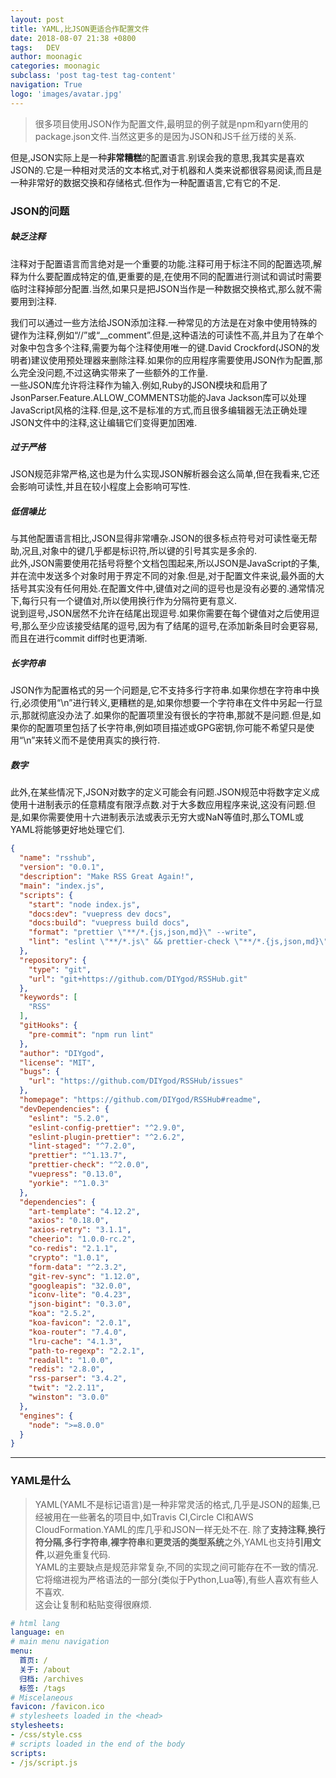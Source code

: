 ```yaml
---
layout: post
title: YAML,比JSON更适合作配置文件
date: 2018-08-07 21:38 +0800
tags:   DEV
author: moonagic
categories: moonagic
subclass: 'post tag-test tag-content'
navigation: True
logo: 'images/avatar.jpg'
---
```


> 很多项目使用JSON作为配置文件,最明显的例子就是npm和yarn使用的package.json文件.当然这更多的是因为JSON和JS千丝万缕的关系.

但是,JSON实际上是一种**非常糟糕**的配置语言.别误会我的意思,我其实是喜欢JSON的.它是一种相对灵活的文本格式,对于机器和人类来说都很容易阅读,而且是一种非常好的数据交换和存储格式.但作为一种配置语言,它有它的不足.

### JSON的问题

##### 缺乏注释

注释对于配置语言而言绝对是一个重要的功能.注释可用于标注不同的配置选项,解释为什么要配置成特定的值,更重要的是,在使用不同的配置进行测试和调试时需要临时注释掉部分配置.当然,如果只是把JSON当作是一种数据交换格式,那么就不需要用到注释.

我们可以通过一些方法给JSON添加注释.一种常见的方法是在对象中使用特殊的键作为注释,例如“//”或“__comment”.但是,这种语法的可读性不高,并且为了在单个对象中包含多个注释,需要为每个注释使用唯一的键.David Crockford(JSON的发明者)建议使用预处理器来删除注释.如果你的应用程序需要使用JSON作为配置,那么完全没问题,不过这确实带来了一些额外的工作量.  
一些JSON库允许将注释作为输入.例如,Ruby的JSON模块和启用了JsonParser.Feature.ALLOW_COMMENTS功能的Java Jackson库可以处理JavaScript风格的注释.但是,这不是标准的方式,而且很多编辑器无法正确处理JSON文件中的注释,这让编辑它们变得更加困难.
##### 过于严格
JSON规范非常严格,这也是为什么实现JSON解析器会这么简单,但在我看来,它还会影响可读性,并且在较小程度上会影响可写性.
##### 低信噪比
与其他配置语言相比,JSON显得非常嘈杂.JSON的很多标点符号对可读性毫无帮助,况且,对象中的键几乎都是标识符,所以键的引号其实是多余的.  
此外,JSON需要使用花括号将整个文档包围起来,所以JSON是JavaScript的子集,并在流中发送多个对象时用于界定不同的对象.但是,对于配置文件来说,最外面的大括号其实没有任何用处.在配置文件中,键值对之间的逗号也是没有必要的.通常情况下,每行只有一个键值对,所以使用换行作为分隔符更有意义.  
说到逗号,JSON居然不允许在结尾出现逗号.如果你需要在每个键值对之后使用逗号,那么至少应该接受结尾的逗号,因为有了结尾的逗号,在添加新条目时会更容易,而且在进行commit diff时也更清晰.
##### 长字符串
JSON作为配置格式的另一个问题是,它不支持多行字符串.如果你想在字符串中换行,必须使用“\n”进行转义,更糟糕的是,如果你想要一个字符串在文件中另起一行显示,那就彻底没办法了.如果你的配置项里没有很长的字符串,那就不是问题.但是,如果你的配置项里包括了长字符串,例如项目描述或GPG密钥,你可能不希望只是使用“\n”来转义而不是使用真实的换行符.
##### 数字
此外,在某些情况下,JSON对数字的定义可能会有问题.JSON规范中将数字定义成使用十进制表示的任意精度有限浮点数.对于大多数应用程序来说,这没有问题.但是,如果你需要使用十六进制表示法或表示无穷大或NaN等值时,那么TOML或YAML将能够更好地处理它们.
```json
{
  "name": "rsshub",
  "version": "0.0.1",
  "description": "Make RSS Great Again!",
  "main": "index.js",
  "scripts": {
    "start": "node index.js",
    "docs:dev": "vuepress dev docs",
    "docs:build": "vuepress build docs",
    "format": "prettier \"**/*.{js,json,md}\" --write",
    "lint": "eslint \"**/*.js\" && prettier-check \"**/*.{js,json,md}\""
  },
  "repository": {
    "type": "git",
    "url": "git+https://github.com/DIYgod/RSSHub.git"
  },
  "keywords": [
    "RSS"
  ],
  "gitHooks": {
    "pre-commit": "npm run lint"
  },
  "author": "DIYgod",
  "license": "MIT",
  "bugs": {
    "url": "https://github.com/DIYgod/RSSHub/issues"
  },
  "homepage": "https://github.com/DIYgod/RSSHub#readme",
  "devDependencies": {
    "eslint": "5.2.0",
    "eslint-config-prettier": "^2.9.0",
    "eslint-plugin-prettier": "^2.6.2",
    "lint-staged": "^7.2.0",
    "prettier": "^1.13.7",
    "prettier-check": "^2.0.0",
    "vuepress": "0.13.0",
    "yorkie": "^1.0.3"
  },
  "dependencies": {
    "art-template": "4.12.2",
    "axios": "0.18.0",
    "axios-retry": "3.1.1",
    "cheerio": "1.0.0-rc.2",
    "co-redis": "2.1.1",
    "crypto": "1.0.1",
    "form-data": "^2.3.2",
    "git-rev-sync": "1.12.0",
    "googleapis": "32.0.0",
    "iconv-lite": "0.4.23",
    "json-bigint": "0.3.0",
    "koa": "2.5.2",
    "koa-favicon": "2.0.1",
    "koa-router": "7.4.0",
    "lru-cache": "4.1.3",
    "path-to-regexp": "2.2.1",
    "readall": "1.0.0",
    "redis": "2.8.0",
    "rss-parser": "3.4.2",
    "twit": "2.2.11",
    "winston": "3.0.0"
  },
  "engines": {
    "node": ">=8.0.0"
  }
}
```
---
### YAML是什么
> YAML(YAML不是标记语言)是一种非常灵活的格式,几乎是JSON的超集,已经被用在一些著名的项目中,如Travis CI,Circle CI和AWS CloudFormation.YAML的库几乎和JSON一样无处不在.
除了**支持注释**,**换行符分隔**,**多行字符串**,**裸字符串**和**更灵活的类型系统**之外,YAML也支持**引用文件**,以避免重复代码.  
YAML的主要缺点是规范非常复杂,不同的实现之间可能存在不一致的情况.  
它将缩进视为严格语法的一部分(类似于Python,Lua等),有些人喜欢有些人不喜欢.  
这会让复制和粘贴变得很麻烦.
```yml
# html lang
language: en
# main menu navigation
menu:
  首页: /
  关于: /about
  归档: /archives
  标签: /tags
# Miscelaneous
favicon: /favicon.ico
# stylesheets loaded in the <head>
stylesheets:
- /css/style.css
# scripts loaded in the end of the body
scripts:
- /js/script.js
```
